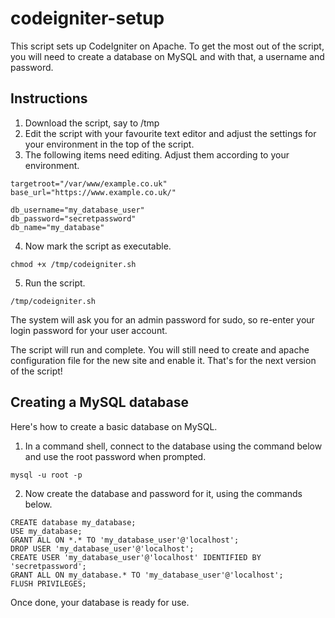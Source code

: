# codeigniter-setup
This script sets up CodeIgniter on Apache.  To get the most out of the script, you will need to create a database on MySQL and with that, a username and password.

## Instructions

1. Download the script, say to /tmp
2. Edit the script with your favourite text editor and adjust the settings for your environment in the top of the script.
3. The following items need editing.  Adjust them according to your environment.
```
targetroot="/var/www/example.co.uk"
base_url="https://www.example.co.uk/"

db_username="my_database_user"
db_password="secretpassword"
db_name="my_database"
```
4. Now mark the script as executable.
```
chmod +x /tmp/codeigniter.sh
```
5. Run the script.
```
/tmp/codeigniter.sh
```
The system will ask you for an admin password for sudo, so re-enter your login password for your user account.

The script will run and complete.  You will still need to create and apache configuration file for the new site and enable it.  That's for the next version of the script!

## Creating a MySQL database

Here's how to create a basic database on MySQL.

1. In a command shell, connect to the database using the command below and use the root password when prompted.
```
mysql -u root -p
```
2. Now create the database and password for it, using the commands below.
```
CREATE database my_database;
USE my_database;
GRANT ALL ON *.* TO 'my_database_user'@'localhost';
DROP USER 'my_database_user'@'localhost';
CREATE USER 'my_database_user'@'localhost' IDENTIFIED BY 'secretpassword';
GRANT ALL ON my_database.* TO 'my_database_user'@'localhost';
FLUSH PRIVILEGES;
```
Once done, your database is ready for use.
